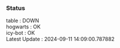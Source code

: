### Status


table : DOWN  
hogwarts : OK  
icy-bot : OK  
Latest Update : 2024-09-11 14:09:00.787882
